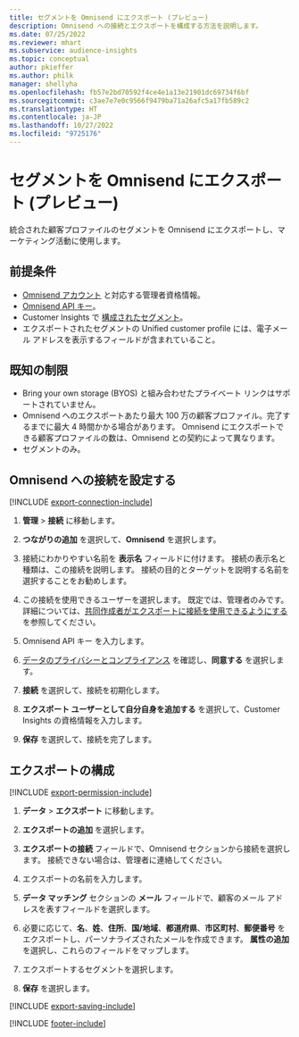 ```yaml
---
title: セグメントを Omnisend にエクスポート (プレビュー)
description: Omnisend への接続とエクスポートを構成する方法を説明します。
ms.date: 07/25/2022
ms.reviewer: mhart
ms.subservice: audience-insights
ms.topic: conceptual
author: pkieffer
ms.author: philk
manager: shellyha
ms.openlocfilehash: fb57e2bd70592f4ce4e1a13e21901dc69734f6bf
ms.sourcegitcommit: c3ae7e7e0c9566f9479ba71a26afc5a17fb589c2
ms.translationtype: HT
ms.contentlocale: ja-JP
ms.lasthandoff: 10/27/2022
ms.locfileid: "9725176"
---
```

# <a name="export-segments-to-omnisend-preview"></a>セグメントを Omnisend にエクスポート (プレビュー)

統合された顧客プロファイルのセグメントを Omnisend にエクスポートし、マーケティング活動に使用します。

## <a name="prerequisites"></a>前提条件

- [Omnisend アカウント](https://www.omnisend.com/) と対応する管理者資格情報。
- [Omnisend API キー](https://support.omnisend.com/en/articles/1061890-generating-api-key)。
- Customer Insights で [構成されたセグメント](segments.md)。
- エクスポートされたセグメントの Unified customer profile には、電子メール アドレスを表示するフィールドが含まれていること。

## <a name="known-limitations"></a>既知の制限

- Bring your own storage (BYOS) と組み合わせたプライベート リンクはサポートされていません。
- Omnisend へのエクスポートあたり最大 100 万の顧客プロファイル。完了するまでに最大 4 時間かかる場合があります。 Omnisend にエクスポートできる顧客プロファイルの数は、Omnisend との契約によって異なります。
- セグメントのみ。

## <a name="set-up-connection-to-omnisend"></a>Omnisend への接続を設定する

[!INCLUDE [export-connection-include](includes/export-connection-admn.md)]

1. **管理** > **接続** に移動します。

1. **つながりの追加** を選択して、**Omnisend** を選択します。

1. 接続にわかりやすい名前を **表示名** フィールドに付けます。 接続の表示名と種類は、この接続を説明します。 接続の目的とターゲットを説明する名前を選択することをお勧めします。

1. この接続を使用できるユーザーを選択します。 既定では、管理者のみです。 詳細については、[共同作成者がエクスポートに接続を使用できるようにする](connections.md#allow-contributors-to-use-a-connection-for-exports) を参照してください。

1. Omnisend API キー を入力します。

1. [データのプライバシーとコンプライアンス](connections.md#data-privacy-and-compliance) を確認し、**同意する** を選択します。

1. **接続** を選択して、接続を初期化します。

1. **エクスポート ユーザーとして自分自身を追加する** を選択して、Customer Insights の資格情報を入力します。

1. **保存** を選択して、接続を完了します。

## <a name="configure-an-export"></a>エクスポートの構成

[!INCLUDE [export-permission-include](includes/export-permission.md)]

1. **データ** > **エクスポート** に移動します。

1. **エクスポートの追加** を選択します。

1. **エクスポートの接続** フィールドで、Omnisend セクションから接続を選択します。 接続できない場合は、管理者に連絡してください。

1. エクスポートの名前を入力します。

1. **データ マッチング** セクションの **メール** フィールドで、顧客のメール アドレスを表すフィールドを選択します。

1. 必要に応じて、**名**、**姓**、**住所**、**国/地域**、**都道府県**、**市区町村**、**郵便番号** をエクスポートし、パーソナライズされたメールを作成できます。 **属性の追加** を選択し、これらのフィールドをマップします。

1. エクスポートするセグメントを選択します。

1. **保存** を選択します。

[!INCLUDE [export-saving-include](includes/export-saving.md)]

[!INCLUDE [footer-include](includes/footer-banner.md)]
